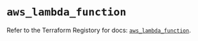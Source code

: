 # `aws_lambda_function`

Refer to the Terraform Registory for docs: [`aws_lambda_function`](https://registry.terraform.io/providers/hashicorp/aws/5.5.0/docs/resources/lambda_function).
